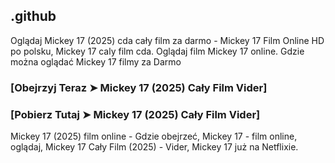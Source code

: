 ## .github

Oglądaj Mickey 17 (2025) cda cały film za darmo - Mickey 17 Film Online HD po polsku, Mickey 17 caly film cda. Oglądaj film Mickey 17 online. Gdzie można oglądać Mickey 17 filmy za Darmo

### [Obejrzyj Teraz ➤ Mickey 17 (2025) Cały Film Vider]

### [Pobierz Tutaj ➤ Mickey 17 (2025) Cały Film Vider]

Mickey 17 (2025) film online - Gdzie obejrzeć, Mickey 17 - film online, oglądaj, Mickey 17 Cały Film (2025) - Vider, Mickey 17 już na Netflixie.
